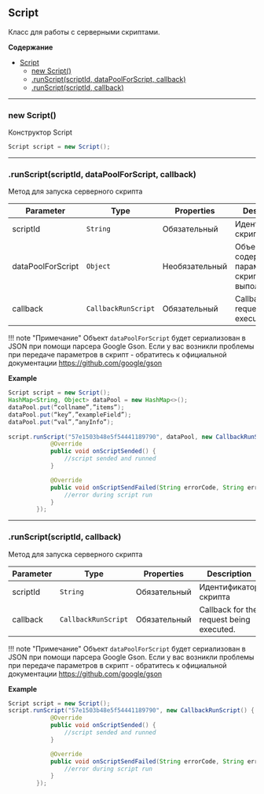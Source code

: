 <a name="Script"></a>

## Script
Класс для работы с серверными скриптами.

**Содержание**

* [Script](#Script)
    * [new Script()](#Script_new)
    * [.runScript(scriptId, dataPoolForScript, callback)](#Script+runScript1)
    * [.runScript(scriptId, callback)](#Script+runScript1)

----------------------------------------------------------------------------------------------

<a name="Script_new"></a>
### new Script()
Конструктор Script

```Java
Script script = new Script();
```
----------------------------------------------------------------------------------------------
<a name="Script+runScript1"></a>
### .runScript(scriptId, dataPoolForScript, callback)
Метод для запуска серверного скрипта 

| Parameter | Type | Properties | Description | Value example |
|-----------|------|------------|-------------|---------------|
| scriptId	        | `String`	            | Обязательный	 | Идентификатор скрипта	                             | "57e1503b48e5f54441189790" |
| dataPoolForScript	| `Object`	            | Необязательный | Объект, содержащий параметры скрипта для выполнени    | см.пример ниже |
| callback	        | `CallbackRunScript` 	| Обязательный	 | Callback for the request being executed.	| см.пример ниже |

!!! note "Примечание"
    Объект `dataPoolForScript` будет сериализован в JSON при помощи парсера Google Gson. Если у вас возникли проблемы при передаче параметров в скрипт - обратитесь к официальной документации <https://github.com/google/gson>


**Example**
```Java
Script script = new Script();
HashMap<String, Object> dataPool = new HashMap<>();
dataPool.put(“collname”,”items”);
dataPool.put(“key”,”exampleField”);
dataPool.put(“val”,”anyInfo”);
	
script.runScript("57e1503b48e5f54441189790", dataPool, new CallbackRunScript() {
            @Override
            public void onScriptSended() {
                //script sended and runned
            }

            @Override
            public void onScriptSendFailed(String errorCode, String errorMessage) {
                //error during script run
            }
        });
```



----------------------------------------------------------------------------------------------
<a name="Script+runScript2"></a>
### .runScript(scriptId, callback)
Метод для запуска серверного скрипта 

| Parameter | Type | Properties | Description | Value example |
|-----------|------|------------|-------------|---------------|
| scriptId	        | `String`	            | Обязательный	 | Идентификатор скрипта	                             | "57e1503b48e5f54441189790" |
| callback	        | `CallbackRunScript` 	| Обязательный	 | Callback for the request being executed.	| см.пример ниже |

!!! note "Примечание"
    Объект `dataPoolForScript` будет сериализован в JSON при помощи парсера Google Gson. Если у вас возникли проблемы при передаче параметров в скрипт - обратитесь к официальной документации <https://github.com/google/gson>

**Example**
```Java
Script script = new Script();
script.runScript("57e1503b48e5f54441189790", new CallbackRunScript() {
            @Override
            public void onScriptSended() {
                //script sended and runned
            }

            @Override
            public void onScriptSendFailed(String errorCode, String errorMessage) {
                //error during script run
            }
        });
```

